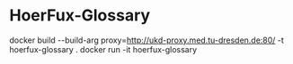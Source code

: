 # HoerFux-Glossary

docker build --build-arg proxy=http://ukd-proxy.med.tu-dresden.de:80/ -t hoerfux-glossary .
docker run -it hoerfux-glossary